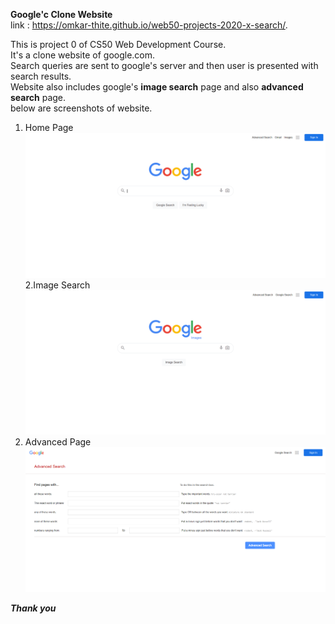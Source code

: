 **Google'c Clone Website**  
link : https://omkar-thite.github.io/web50-projects-2020-x-search/. 

  
This is project 0 of CS50 Web Development Course.  
It's a clone website of google.com.  
Search queries are sent to google's server and then user is presented with search results.  
Website also includes google's **image search** page and also **advanced search** page.  
below are screenshots of website.

1. Home Page  
![alt text](https://github.com/noobdv18/web50-projects-2020-x-search/blob/master/screenshots/homepage.png)  
2.Image Search
![alt text](https://github.com/noobdv18/web50-projects-2020-x-search/blob/master/screenshots/images.png)  
3. Advanced Page
![alt text](https://github.com/noobdv18/web50-projects-2020-x-search/blob/master/screenshots/advanced.png)
  
***Thank you***



